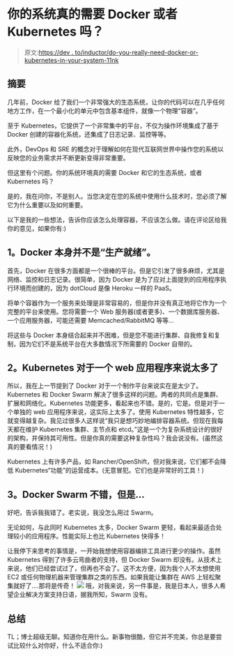 # 你的系统真的需要 Docker 或者 Kubernetes 吗？

> 原文:[https://dev . to/inductor/do-you-really-need-docker-or-kubernetes-in-your-system-11nk](https://dev.to/inductor/do-you-really-need-docker-or-kubernetes-in-your-system-11nk)

## 摘要

几年前，Docker 给了我们一个非常强大的生态系统，让你的代码可以在几乎任何地方工作，在一个最小化的单元中包含基本组件，就像一个物理“容器”。

至于 Kubernetes，它提供了一个非常集中的平台，不仅为操作环境集成了基于 Docker 创建的容器化系统，还集成了日志记录、监控等等。

此外，DevOps 和 SRE 的概念对于理解如何在现代互联网世界中操作您的系统以反映您的业务需求并不断更新变得非常重要。

但这里有个问题。你的系统环境真的需要 Docker 和它的生态系统，或者 Kubernetes 吗？

是的，我在问你，不是别人。当您决定在您的系统中使用什么技术时，您必须了解它为什么重要以及如何重要。

以下是我的一些想法，告诉你应该怎么处理容器，不应该怎么做。请在评论区给我你的意见，如果你有:)

## 1。Docker 本身并不是“生产就绪”。

首先，Docker 在很多方面都是一个很棒的平台。但是它引发了很多麻烦，尤其是网络、监控和日志记录。很简单，因为 Docker 是为了应对上面提到的应用程序执行环境而创建的，因为 dotCloud 是像 Heroku 一样的 PaaS。

将单个容器作为一个服务来处理是非常容易的，但是你并没有真正地将它作为一个完整的平台来使用。您将需要一个 Web 服务器(或者更多)、一个数据库服务器、一个应用服务器，可能还需要 Memcached/RabbitMQ 等等...

将这些与 Docker 本身结合起来并不困难，但是您不能进行集群、自我修复和复制，因为它们不是系统平台在大多数情况下所需要的 Docker 自带的。

## 2。Kubernetes 对于一个 web 应用程序来说太多了

所以，我在上一节提到了 Docker 对于一个制作平台来说实在是太少了。Kubernetes 和 Docker Swarm 解决了很多这样的问题。两者的共同点是集群、扩展和网络化。Kubernetes 功能更多，看起来也不错。是的，它是。但是对于一个单独的 web 应用程序来说，这实际上太多了。使用 Kubernetes 特性越多，它就变得越复杂。我见过很多人这样说“我只是想巧妙地编排容器系统。但现在我每天都在维护 Kubernetes 集群、主节点和 etcd。”这是一个为复杂系统设计的很好的架构，并保持其可用性。但是你真的需要这种复杂性吗？我会说没有。(虽然这真的要看情况！)

Kubernetes 上有许多产品，如 Rancher/OpenShift，但对我来说，它们都不会降低 Kubernetes“功能”的运营成本。(无意冒犯。它们也是非常好的工具！)

## 3。Docker Swarm 不错，但是...

好吧，告诉我我错了。老实说，我没怎么用过 Swarm。

无论如何，与此同时 Kubernetes 太多，Docker Swarm 更轻，看起来最适合处理较小的应用程序。性能实际上也比 Kubernetes 快得多！

让我停下来思考的事情是，一开始我想使用容器编排工具进行更少的操作。虽然 Kubernetes 得到了许多云弯曲者的支持，但 Docker Swarm 却没有。从技术上来说，他们已经尝试过了，但再也不会了。这不太方便，因为我个人不太想使用 EC2 或任何物理机器来管理集群之类的东西。如果我能让集群在 AWS 上轻松聚集就好了....那将是传奇！ [![](../Images/ba776498d20aabc86062fe9d8b6232e9.png)](https://i.giphy.com/media/ekkKldHuLW90Y/giphy.gif) 
哦，对我来说，另一件事是，我是日本人，很多人希望企业解决方案支持日语，据我所知，Swarm 没有。

## 总结

TL；博士超级无聊。知道你在用什么。新事物很酷，但它并不完美，你总是要尝试比较什么对你好，什么不适合你:)
